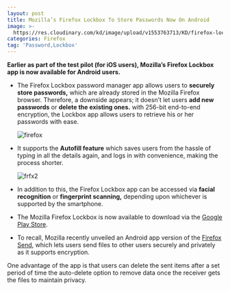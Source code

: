 ```yaml
---
layout: post
title: Mozilla’s Firefox Lockbox To Store Passwords Now On Android
image: >-
  https://res.cloudinary.com/kd/image/upload/v1553763713/KD/firefox-lockbox-android-640x360.jpg
categories: Firefox
tag: 'Password,Lockbox'
---
```

**Earlier as part of the test pilot (for iOS users), Mozilla’s Firefox Lockbox app is now available for Android users.**

* The Firefox Lockbox password manager app allows users to **securely store passwords,** which are already stored in the Mozilla Firefox browser. Therefore, a downside appears; it doesn’t let users **add new passwords** or **delete the existing ones.** with 256-bit end-to-end encryption, the Lockbox app allows users to retrieve his or her passwords with ease.

  ![firefox](https://res.cloudinary.com/kd/image/upload/v1553763787/KD/firefox-lockbox-1.jpg)
  
* It supports the **Autofill feature** which saves users from the hassle of typing in all the details again, and logs in with convenience, making the process shorter.

  ![frfx2](https://res.cloudinary.com/kd/image/upload/v1553763804/KD/firefox-lockbox.jpg)
  
* In addition to this, the Firefox Lockbox app can be accessed via **facial recognition** or **fingerprint scanning,** depending upon whichever is supported by the smartphone.

* The Mozilla Firefox Lockbox is now available to download via the [Google Play Store](https://play.google.com/store/apps/details?id=mozilla.lockbox&referrer=adjust_reftag%3Dcp544EaAxl7Fv%26utm_source%3DProduct%2BMarketing%26utm_campaign%3D3.26.19_Lockbox_Android_PR_BlogPost).

* To recall, Mozilla recently unveiled an Android app version of the [Firefox Send](https://kd.ax/mozilla-s-firefox-send-file-sharing-service-now-available-as-android-app/), which lets users send files to other users securely and privately as it supports encryption.

One advantage of the app is that users can delete the sent items after a set period of time the auto-delete option to remove data once the receiver gets the files to maintain privacy.

  
